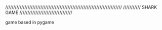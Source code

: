 /////////////////////////////////////////////////////////////////////////
///////////      SHARK GAME       /////////////////////////////////

game based in pygame